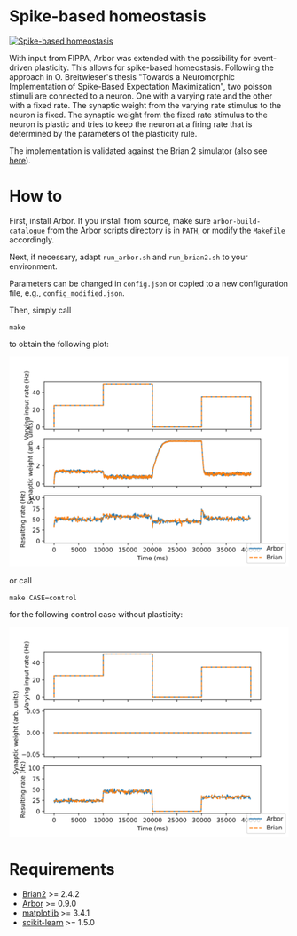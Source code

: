 # Spike-based homeostasis

[![Spike-based homeostasis](https://github.com/tetzlab/FIPPA/actions/workflows/homeostasis.yml/badge.svg)](https://github.com/tetzlab/FIPPA/actions/workflows/homeostasis.yml)

With input from FIPPA, Arbor was extended with the possibility for event-driven plasticity. This allows for spike-based homeostasis.
Following the approach in O. Breitwieser's thesis "Towards a
Neuromorphic Implementation of Spike-Based Expectation Maximization",
two poisson stimuli are connected to a neuron. One with a varying rate
and the other with a fixed rate.  The synaptic weight from the varying
rate stimulus to the neuron is fixed. The synaptic weight from the
fixed rate stimulus to the neuron is plastic and tries to keep the
neuron at a firing rate that is determined by the parameters of the
plasticity rule.

The implementation is validated against the Brian 2 simulator (also see [here](https://brian2.readthedocs.io/en/stable/examples/synapses.spike_based_homeostasis.html)).

# How to

First, install Arbor. If you install from source, make sure `arbor-build-catalogue` from the Arbor
scripts directory is in `PATH`, or modify the `Makefile` accordingly.

Next, if necessary, adapt `run_arbor.sh` and `run_brian2.sh` to your environment.

Parameters can be changed in `config.json` or copied to a new configuration
file, e.g., `config_modified.json`.

Then, simply call

```shell
make
```
to obtain the following plot:

![Demonstration of spike-based homeostasis](homeostasis.svg)

or call

```shell
make CASE=control
```
for the following control case without plasticity:

![Control case for spike-based homeostasis](no_homeostasis.svg)

# Requirements

* [Brian2](https://briansimulator.org) >= 2.4.2
* [Arbor](https://github.com/arbor-sim/arbor) >= 0.9.0
* [matplotlib](https://matplotlib.org) >= 3.4.1
* [scikit-learn](https://scikit-learn.org) >= 1.5.0
